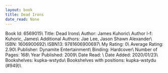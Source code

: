 ```yaml
---
layout: book
title: Dead Irons
date_read: None
---
```


Book Id: 6569015\ 
Title: Dead Irons\ 
Author: James Kuhoric\ 
Author l-f: Kuhoric, James\ 
Additional Authors: Jae Lee, Jason Shawn Alexander\ 
ISBN: 1606900692\ 
ISBN13: 9781606900697\ 
My Rating: 0\ 
Average Rating: 2.90\ 
Publisher: Dynamite Entertainment\ 
Binding: Hardcover\ 
Number of Pages: 168\ 
Year Published: 2009\ 
Date Read: \ 
Date Added: 2020/01/23\ 
Bookshelves: kupka-wstydu\ 
Bookshelves with positions: kupka-wstydu (#949)\ 

